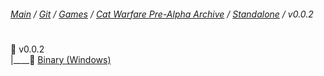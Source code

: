 ﻿###### [Main](https://pikakid98.github.io) / [Git](https://git-pikakid98.github.io) / [Games](https://git-pikakid98.github.io/games) / [Cat Warfare Pre-Alpha Archive](https://git-pikakid98.github.io/games/cat-warfare-pre-alpha-archive) / [Standalone](https://git-pikakid98.github.io/games/cat-warfare-pre-alpha-archive/standalone) / v0.0.2
<h1></h1>

📂 v0.0.2
\
|____📄 [Binary (Windows)](https://github.com/Git-Pikakid98/cat-warfare-pre-alpha-archive/releases/download/v0.0.2/Cat.Warfare.V0.0.2.Pre-Alpha.7z)
